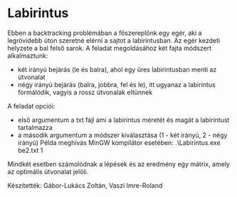 # Labirintus

Ebben a backtracking problémában a főszereplőnk egy egér, aki a legrövidebb úton szeretné elérni a sajtot a labirintusban.
Az egér kezdeti helyzete a bal felső sarok. 
A feladat megoldásához két fajta módszert alkalmaztunk: 
- két irányú bejárás (le és balra), ahol egy üres labirintusban menti az útvonalat
- négy irányú bejárás (balra, jobbra, fel és le), itt ugyanaz a labirintus formálódik, vagyis a rossz útvonalak eltünnek

A feladat opciói: 
- első argumentum a txt fájl ami a labirintus méretét és magát a labirintust tartalmazza
- a második argumentum a módszer kiválasztása (1 - két irányú, 2 - négy irányú)
Példa meghívás MinGW kompilátor esetében: .\Labirintus.exe be2.txt 1

Mindkét esetben számolódnak a lépések és az eredmény egy mátrix, amely az optimális útvonalat jelöli. 

Készítették: Gábor-Lukács Zoltán, Vaszi Imre-Roland
